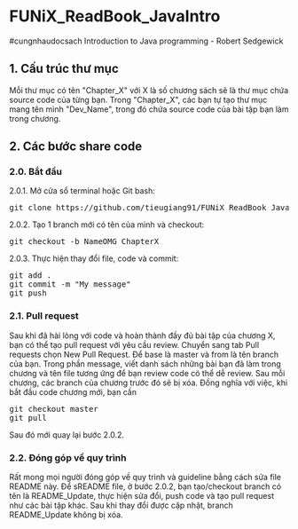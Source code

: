 # FUNiX_ReadBook_JavaIntro
#cungnhaudocsach Introduction to Java programming - Robert Sedgewick

## 1. Cấu trúc thư mục

Mỗi thư mục có tên "Chapter_X" với X là số chương sách sẽ là thư mục chứa source code của từng bạn. Trong "Chapter_X", các bạn tự tạo thư mục mang tên mình "Dev_Name", trong đó chứa source code của bài tập bạn làm trong chương.
## 2. Các bước share code

### 2.0. Bắt đầu

2.0.1. Mở cửa sổ terminal hoặc Git bash:</br>
<pre>
git clone https://github.com/tieugiang91/FUNiX_ReadBook_JavaIntro.git
</pre>
2.0.2. Tạo 1 branch mới có tên của mình và checkout:</br>
<pre>
git checkout -b NameOMG_ChapterX
</pre>
2.0.3. Thực hiện thay đổi file, code và commit:</br>
<pre>
git add .
git commit -m "My message"
git push
</pre>

### 2.1. Pull request

Sau khi đã hài lòng với code và hoàn thành đầy đủ bài tập của chương X, bạn có thể tạo pull request với yêu cầu review. Chuyển sang tab Pull requests chọn New Pull Request. Để base là master và from là tên branch của bạn. Trong phần message, viết danh sách những bài bạn đã làm trong chương và tên file tương ứng để bạn review code có thể dễ review.
Sau mỗi chương, các branch của chương trước đó sẽ bị xóa. Đồng nghĩa với việc, khi bắt đầu code chương mới, bạn cần
<pre>
git checkout master
git pull
</pre>
Sau đó mới quay lại bước 2.0.2.

### 2.2. Đóng góp về quy trình

Rất mong mọi người đóng góp về quy trình và guideline bằng cách sửa file README này.
Để sREADME file, ở bước 2.0.2, bạn tạo/checkout branch có tên là README_Update, thực hiện sửa đổi, push code và tạo pull request như các bài tập khác. Sau khi thay đổi được cập nhật, branch README_Update không bị xóa. 
